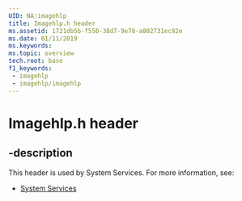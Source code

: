 ```yaml
---
UID: NA:imagehlp
title: Imagehlp.h header
ms.assetid: 1721db5b-f550-38d7-9e78-a802731ec92e
ms.date: 01/11/2019
ms.keywords: 
ms.topic: overview
tech.root: base
f1_keywords:
 - imagehlp
 - imagehlp/imagehlp
---
```


# Imagehlp.h header


## -description

This header is used by System Services. For more information, see:

- [System Services](../_base/index.md)

